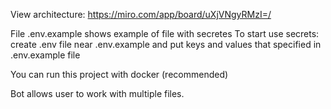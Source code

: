 View architecture: https://miro.com/app/board/uXjVNgyRMzI=/

File .env.example shows example of file with secretes
To start use secrets: create .env file near .env.example
and put keys and values that specified in .env.example file

You can run this project with docker (recommended)

Bot allows user to work with multiple files.